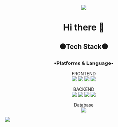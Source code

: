 <div align="center">
<img src="https://capsule-render.vercel.app/api?type=waving&color=auto&height=200&section=header&text=Luckybboy's Github!&fontSize=90" />

# Hi there 👋
## ⚫Tech Stack⚫
### ▪Platforms & Language▪

FRONTEND  
<img src="https://img.shields.io/badge/HTML5-E34F26?style=flat&logo=HTML5&logoColor=white" />
<img src="https://img.shields.io/badge/CSS3-1572B6?style=flat&logo=CSS3&logoColor=white" />
<img src="https://img.shields.io/badge/JAVASCRIPT-F7DF1E?style=flat&logo=JAVASCRIPT&logoColor=white" />
<img src="https://img.shields.io/badge/REACT-61DAFBstyle=flat&logo=REACT&logoColor=white" />

BACKEND  
<img src="https://img.shields.io/badge/Java-007396?style=flat&logo=Java&logoColor=white" />
<img src="https://img.shields.io/badge/Spring-6DB33F?style=flat&logo=Spring&logoColor=white" />
<img src="https://img.shields.io/badge/Python-3776AB?style=flat&logo=Python&logoColor=white" />
<img src="https://img.shields.io/badge/R-75AADB?style=flat&logo=R&logoColor=white" />

Database  
<img src="https://img.shields.io/badge/MYSQL-4479A1?style=flat&logo=MYSQL&logoColor=white" />
</div>

![](./profile-3d-contrib/profile-gitblock.svg)


